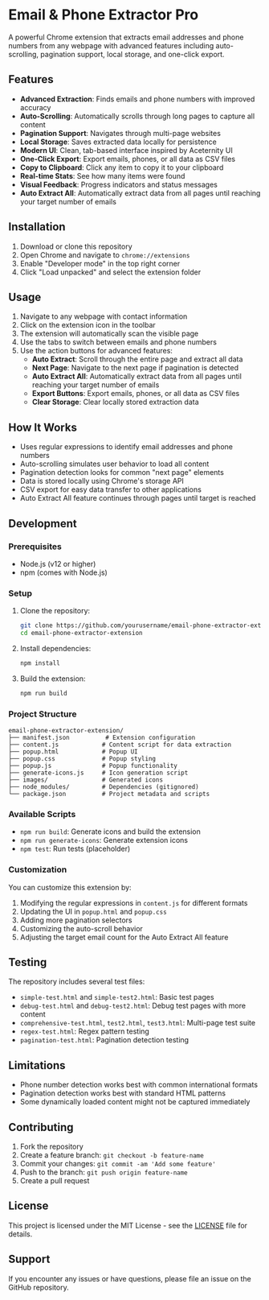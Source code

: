# Email & Phone Extractor Pro

A powerful Chrome extension that extracts email addresses and phone numbers from any webpage with advanced features including auto-scrolling, pagination support, local storage, and one-click export.

## Features

- **Advanced Extraction**: Finds emails and phone numbers with improved accuracy
- **Auto-Scrolling**: Automatically scrolls through long pages to capture all content
- **Pagination Support**: Navigates through multi-page websites
- **Local Storage**: Saves extracted data locally for persistence
- **Modern UI**: Clean, tab-based interface inspired by Aceternity UI
- **One-Click Export**: Export emails, phones, or all data as CSV files
- **Copy to Clipboard**: Click any item to copy it to your clipboard
- **Real-time Stats**: See how many items were found
- **Visual Feedback**: Progress indicators and status messages
- **Auto Extract All**: Automatically extract data from all pages until reaching your target number of emails

## Installation

1. Download or clone this repository
2. Open Chrome and navigate to `chrome://extensions`
3. Enable "Developer mode" in the top right corner
4. Click "Load unpacked" and select the extension folder

## Usage

1. Navigate to any webpage with contact information
2. Click on the extension icon in the toolbar
3. The extension will automatically scan the visible page
4. Use the tabs to switch between emails and phone numbers
5. Use the action buttons for advanced features:
   - **Auto Extract**: Scroll through the entire page and extract all data
   - **Next Page**: Navigate to the next page if pagination is detected
   - **Auto Extract All**: Automatically extract data from all pages until reaching your target number of emails
   - **Export Buttons**: Export emails, phones, or all data as CSV files
   - **Clear Storage**: Clear locally stored extraction data

## How It Works

- Uses regular expressions to identify email addresses and phone numbers
- Auto-scrolling simulates user behavior to load all content
- Pagination detection looks for common "next page" elements
- Data is stored locally using Chrome's storage API
- CSV export for easy data transfer to other applications
- Auto Extract All feature continues through pages until target is reached

## Development

### Prerequisites

- Node.js (v12 or higher)
- npm (comes with Node.js)

### Setup

1. Clone the repository:
   ```bash
   git clone https://github.com/yourusername/email-phone-extractor-extension.git
   cd email-phone-extractor-extension
   ```

2. Install dependencies:
   ```bash
   npm install
   ```

3. Build the extension:
   ```bash
   npm run build
   ```

### Project Structure

```
email-phone-extractor-extension/
├── manifest.json          # Extension configuration
├── content.js            # Content script for data extraction
├── popup.html            # Popup UI
├── popup.css             # Popup styling
├── popup.js              # Popup functionality
├── generate-icons.js     # Icon generation script
├── images/               # Generated icons
├── node_modules/         # Dependencies (gitignored)
└── package.json          # Project metadata and scripts
```

### Available Scripts

- `npm run build`: Generate icons and build the extension
- `npm run generate-icons`: Generate extension icons
- `npm test`: Run tests (placeholder)

### Customization

You can customize this extension by:
1. Modifying the regular expressions in `content.js` for different formats
2. Updating the UI in `popup.html` and `popup.css`
3. Adding more pagination selectors
4. Customizing the auto-scroll behavior
5. Adjusting the target email count for the Auto Extract All feature

## Testing

The repository includes several test files:
- `simple-test.html` and `simple-test2.html`: Basic test pages
- `debug-test.html` and `debug-test2.html`: Debug test pages with more content
- `comprehensive-test.html`, `test2.html`, `test3.html`: Multi-page test suite
- `regex-test.html`: Regex pattern testing
- `pagination-test.html`: Pagination detection testing

## Limitations

- Phone number detection works best with common international formats
- Pagination detection works best with standard HTML patterns
- Some dynamically loaded content might not be captured immediately

## Contributing

1. Fork the repository
2. Create a feature branch: `git checkout -b feature-name`
3. Commit your changes: `git commit -am 'Add some feature'`
4. Push to the branch: `git push origin feature-name`
5. Create a pull request

## License

This project is licensed under the MIT License - see the [LICENSE](LICENSE) file for details.

## Support

If you encounter any issues or have questions, please file an issue on the GitHub repository.